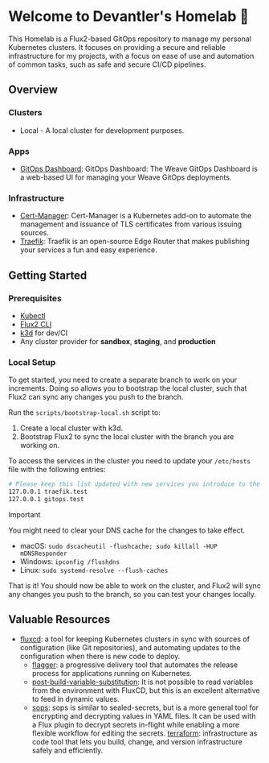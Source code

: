 # Welcome to Devantler's Homelab 🚀

This Homelab is a Flux2-based GitOps repository to manage my personal Kubernetes clusters. It focuses on providing a secure and reliable infrastructure for my projects, with a focus on ease of use and automation of common tasks, such as safe and secure CI/CD pipelines.

## Overview

### Clusters

- Local - A local cluster for development purposes.

### Apps

- [GitOps Dashboard](https://github.com/weaveworks/weave-gitops/tree/main/charts/gitops-server): GitOps Dashboard: The Weave GitOps Dashboard is a web-based UI for managing your Weave GitOps deployments.
  
### Infrastructure

- [Cert-Manager](https://cert-manager.io/docs/): Cert-Manager is a Kubernetes add-on to automate the management and issuance of TLS certificates from various issuing sources.
- [Traefik](https://doc.traefik.io/traefik/): Traefik is an open-source Edge Router that makes publishing your services a fun and easy experience.

## Getting Started

### Prerequisites

- [Kubectl](https://kubernetes.io/docs/tasks/tools/install-kubectl/)
- [Flux2 CLI](https://fluxcd.io/docs/installation/#install-the-flux-cli)
- [k3d](https://k3d.io/#installation) for dev/CI
- Any cluster provider for **sandbox**, **staging**, and **production**

### Local Setup

To get started, you need to create a separate branch to work on your increments. Doing so allows you to bootstrap the local cluster, such that Flux2 can sync any changes you push to the branch.

Run the `scripts/bootstrap-local.sh` script to:

1. Create a local cluster with k3d.
2. Bootstrap Flux2 to sync the local cluster with the branch you are working on.

To access the services in the cluster you need to update your `/etc/hosts` file with the following entries:

```bash
# Please keep this list updated with new services you introduce to the cluster.
127.0.0.1 traefik.test
127.0.0.1 gitops.test
```

> [!IMPORTANT]
> You might need to clear your DNS cache for the changes to take effect.
>
> - macOS: `sudo dscacheutil -flushcache; sudo killall -HUP mDNSResponder`
> - Windows: `ipconfig /flushdns`
> - Linux: `sudo systemd-resolve --flush-caches`

That is it! You should now be able to work on the cluster, and Flux2 will sync any changes you push to the branch, so you can test your changes locally.

## Valuable Resources

- [fluxcd](https://fluxcd.io/flux/): a tool for keeping Kubernetes clusters in sync with sources of configuration (like Git repositories), and automating updates to the configuration when there is new code to deploy.
  - [flagger](https://fluxcd.io/flagger/): a progressive delivery tool that automates the release process for applications running on Kubernetes.
  - [post-build-variable-substitution](https://fluxcd.io/flux/components/kustomize/kustomization/#post-build-variable-substitution): It is not possible to read variables from the environment with FluxCD, but this is an excellent alternative to feed in dynamic values.
  - [sops](https://fluxcd.io/flux/guides/mozilla-sops/): sops is similar to sealed-secrets, but is a more general tool for encrypting and decrypting values in YAML files. It can be used with a Flux plugin to decrypt secrets in-flight while enabling a more flexible workflow for editing the secrets.
[terraform](https://developer.hashicorp.com/terraform?product_intent=terraform): infrastructure as code tool that lets you build, change, and version infrastructure safely and efficiently.
